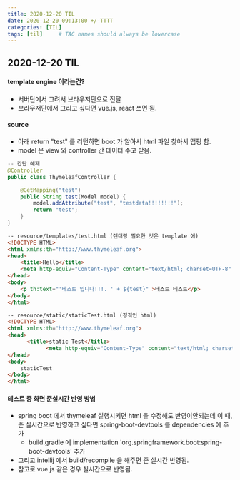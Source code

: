 ```yaml
---
title: 2020-12-20 TIL
date: 2020-12-20 09:13:00 +/-TTTT
categories: [TIL]
tags: [til]     # TAG names should always be lowercase
---
```

 
## 2020-12-20 TIL 

#### template engine 이라는건?
- 서버단에서 그려서 브라우저단으로 전달
- 브라우저단에서 그리고 싶다면 vue.js, react 쓰면 됨.

#### source
- 아래 return "test" 를 리턴하면 boot 가 알아서 html 파일 찾아서 맵핑 함.
- model 은 view 와 controller 간 데이터 주고 받음.

```java
-- 간단 예제
@Controller
public class ThymeleafController {

    @GetMapping("test")
    public String test(Model model) {
        model.addAttribute("test", "testdata!!!!!!!!");
        return "test";
    }
}
```

```html
-- resource/templates/test.html (렌더링 필요한 것은 template 에)
<!DOCTYPE HTML>
<html xmlns:th="http://www.thymeleaf.org"> 
<head>
	<title>Hello</title>
	<meta http-equiv="Content-Type" content="text/html; charset=UTF-8" /> 
</head>
<body>
	<p th:text="'테스트 입니다!!!. ' + ${test}" >테스트 테스트</p>
</body>
</html>

-- resource/static/staticTest.html (정적인 html)
<!DOCTYPE HTML>
<html xmlns:th="http://www.thymeleaf.org"> 
<head>
      <title>static Test</title>
			<meta http-equiv="Content-Type" content="text/html; charset=UTF-8" /> 
</head>
<body>
	staticTest
</body>
</html>
```


#### 테스트 중 화면 준실시간 반영 방법
- spring boot 에서 thymeleaf 실행시키면 html 을 수정해도 반영이안되는데 이 때, 준 실시간으로 반영하고 싶다면 spring-boot-devtools 를 dependencies 에 추가
    - build.gradle 에 implementation 'org.springframework.boot:spring-boot-devtools' 추가
- 그리고 intellij 에서 build/recompile 을 해주면 준 실시간 반영됨.
- 참고로 vue.js 같은 경우 실시간으로 반영됨.